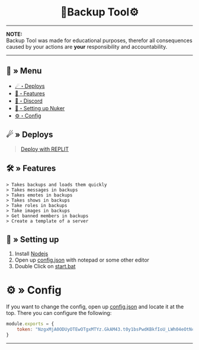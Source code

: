 <h1 align="center">
 📂Backup Tool⚙
</h1>

---
**NOTE:** \
Backup Tool was made for educational purposes, therefor all consequences caused by your actions are **your** responsibility and accountability.

---
## <a id="menu"></a>🔱 » Menu

- [☄・Deploys](#deploys)
- [🔰・Features](#features)
- [🌌・Discord](https://discord.gg/qXM2j4BmCu)
- [🎉・Setting up Nuker](#setup)
- [⚙・Config](#config)
## <a id="deploys"></a>☄ » Deploys
> [Deploy with REPLIT](https://replit.com/github/CappingTeam/Backup-Tool)

## <a id="features"></a>🛠 » Features

```
> Takes backups and loads them quickly
> Takes messages in backups
> Takes emotes in backups
> Takes shows in backups
> Take roles in backups
> Take images in backups
> Get banned members in backups
> Create a template of a server
```

## <a id="setup"></a> 📁 » Setting up

1. Install [Nodejs](https://nodejs.org/)
2. Open up [config.json](https://github.com/CappingTeam/Backup-Tool/blob/main/config.js) with notepad or some other editor
3. Double Click on [start.bat](https://github.com/CappingTeam/Backup-Tool/blob/main/start.bat)

# <a id="config"></a>⚙ » Config

If you want to change the config, open up [config.json](https://github.com/CappingTeam/Backup-Tool/blob/main/config.js) and locate it at the top. There you can configure the following:

```js
module.exports = {
    token: "NzgxMjA0ODUyOTEwOTgxMTYz.GkAM43.t0y1bsPwdKBkfIoU_LWh04eOtNcekjPbCFwRz0" // place your token like example
}
```

---
 
